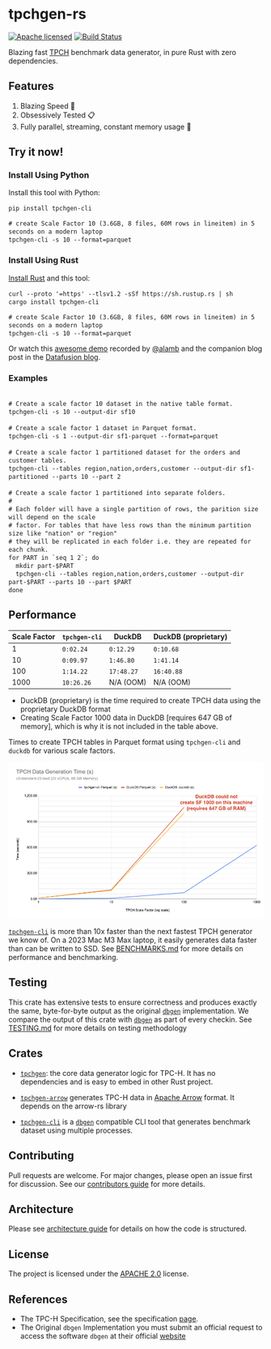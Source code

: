 # tpchgen-rs

[![Apache licensed][license-badge]][license-url]
[![Build Status][actions-badge]][actions-url]

[license-badge]: https://img.shields.io/badge/license-Apache%20v2-blue.svg
[license-url]: https://github.com/clflushopt/tpchgen-rs/blob/main/LICENSE
[actions-badge]: https://github.com/clflushopt/tpchgen-rs/actions/workflows/rust.yml/badge.svg
[actions-url]: https://github.com/clflushopt/tpchgen-rs/actions?query=branch%3Amain

Blazing fast [TPCH] benchmark data generator, in pure Rust with zero dependencies.

[TPCH]: https://www.tpc.org/tpch/

## Features

1. Blazing Speed 🚀
2. Obsessively Tested 📋
3. Fully parallel, streaming, constant memory usage 🧠

## Try it now!

### Install Using Python
Install this tool with Python:
```shell
pip install tpchgen-cli
```

```shell
# create Scale Factor 10 (3.6GB, 8 files, 60M rows in lineitem) in 5 seconds on a modern laptop
tpchgen-cli -s 10 --format=parquet
```

### Install Using Rust
[Install Rust](https://www.rust-lang.org/tools/install) and this tool:

```shell
curl --proto '=https' --tlsv1.2 -sSf https://sh.rustup.rs | sh
cargo install tpchgen-cli
```

```shell
# create Scale Factor 10 (3.6GB, 8 files, 60M rows in lineitem) in 5 seconds on a modern laptop
tpchgen-cli -s 10 --format=parquet
```

Or watch this [awesome demo](https://www.youtube.com/watch?v=UYIC57hlL14) recorded by [@alamb](https://github.com/alamb)
and the companion blog post in the [Datafusion blog](https://datafusion.apache.org/blog/2025/04/10/fastest-tpch-generator/).

### Examples

```shell

# Create a scale factor 10 dataset in the native table format.
tpchgen-cli -s 10 --output-dir sf10

# Create a scale factor 1 dataset in Parquet format.
tpchgen-cli -s 1 --output-dir sf1-parquet --format=parquet

# Create a scale factor 1 partitioned dataset for the orders and customer tables.
tpchgen-cli --tables region,nation,orders,customer --output-dir sf1-partitioned --parts 10 --part 2

# Create a scale factor 1 partitioned into separate folders.
#
# Each folder will have a single partition of rows, the parition size will depend on the scale
# factor. For tables that have less rows than the minimum partition size like "nation" or "region"
# they will be replicated in each folder i.e. they are repeated for each chunk.
for PART in `seq 1 2`; do
  mkdir part-$PART
  tpchgen-cli --tables region,nation,orders,customer --output-dir part-$PART --parts 10 --part $PART
done
```

## Performance

| Scale Factor | `tpchgen-cli` | DuckDB     | DuckDB (proprietary) |
| ------------ | ------------- | ---------- | -------------------- |
| 1            | `0:02.24`     | `0:12.29`  | `0:10.68`            |
| 10           | `0:09.97`     | `1:46.80`  | `1:41.14`            |
| 100          | `1:14.22`     | `17:48.27` | `16:40.88`           |
| 1000         | `10:26.26`    | N/A (OOM)  | N/A (OOM)            |

- DuckDB (proprietary) is the time required to create TPCH data using the
  proprietary DuckDB format
- Creating Scale Factor 1000 data in DuckDB [requires 647 GB of memory],
  which is why it is not included in the table above.

[required 647 GB of memory]: https://duckdb.org/docs/stable/extensions/tpch.html#resource-usage-of-the-data-generator

Times to create TPCH tables in Parquet format using `tpchgen-cli` and `duckdb` for various scale factors.

![Parquet Generation Performance](parquet-performance.png)

[`tpchgen-cli`](./tpchgen-cli/README.md) is more than 10x faster than the next
fastest TPCH generator we know of. On a 2023 Mac M3 Max laptop, it easily
generates data faster than can be written to SSD. See
[BENCHMARKS.md](./benchmarks/BENCHMARKS.md) for more details on performance and
benchmarking.

## Testing

This crate has extensive tests to ensure correctness and produces exactly the
same, byte-for-byte output as the original [`dbgen`] implementation. We compare
the output of this crate with [`dbgen`] as part of every checkin. See
[TESTING.md](TESTING.md) for more details on testing methodology

## Crates

- [`tpchgen`](tpchgen): the core data generator logic for TPC-H. It has no
  dependencies and is easy to embed in other Rust project. 

- [`tpchgen-arrow`](tpchgen-arrow) generates TPC-H data in [Apache Arrow]
  format. It depends on the arrow-rs library

- [`tpchgen-cli`](tpchgen-cli) is a [`dbgen`] compatible CLI tool that generates
  benchmark dataset using multiple processes.

[Apache Arrow]: https://arrow.apache.org/
[`dbgen`]: https://github.com/electrum/tpch-dbgen

## Contributing

Pull requests are welcome. For major changes, please open an issue first for
discussion. See our [contributors guide](CONTRIBUTING.md) for more details.

## Architecture

Please see [architecture guide](ARCHITECTURE.md) for details on how the code
is structured.

## License

The project is licensed under the [APACHE 2.0](LICENSE) license.

## References

- The TPC-H Specification, see the specification [page](https://www.tpc.org/tpc_documents_current_versions/current_specifications5.asp).
- The Original `dbgen` Implementation you must submit an official request to access the software `dbgen` at their official [website](https://www.tpc.org/tpch/)
